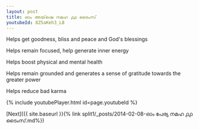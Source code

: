```yaml
---
layout: post
title: ഓം അയ്‌ഷെ നമഹ ൧൧ ടൈംസ്
youtubeId: 8Z5aKeh3_L8
---
```

 
 
Helps get goodness, bliss and peace and God's blessings
 
Helps remain focused, help generate inner energy 
 
Helps boost physical and mental health 
 
Helps remain grounded and generates a sense of gratitude towards the greater power 
 
Helps reduce bad karma
 
 
 
 


{% include youtubePlayer.html id=page.youtubeId %}
 
[Next]({{ site.baseurl }}{% link  split1/_posts/2014-02-08-ഓം പേര്യ നമഹ ൧൧ ടൈംസ്.md%})
 
